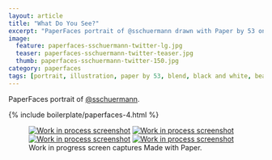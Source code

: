 ```yaml
---
layout: article
title: "What Do You See?"
excerpt: "PaperFaces portrait of @sschuermann drawn with Paper by 53 on an iPad."
image: 
  feature: paperfaces-sschuermann-twitter-lg.jpg
  teaser: paperfaces-sschuermann-twitter-teaser.jpg
  thumb: paperfaces-sschuermann-twitter-150.jpg
category: paperfaces
tags: [portrait, illustration, paper by 53, blend, black and white, beard]
---
```


PaperFaces portrait of [@sschuermann](http://twitter.com/sschuermann).

{% include boilerplate/paperfaces-4.html %}

<figure class="third">
  <a href="{{ site.url }}/images/paperfaces-sschuermann-process-1-lg.jpg"><img src="{{ site.url }}/images/paperfaces-sschuermann-process-1-600.jpg" alt="Work in process screenshot"></a>
  <a href="{{ site.url }}/images/paperfaces-sschuermann-process-2-lg.jpg"><img src="{{ site.url }}/images/paperfaces-sschuermann-process-2-600.jpg" alt="Work in process screenshot"></a>
  <a href="{{ site.url }}/images/paperfaces-sschuermann-process-3-lg.jpg"><img src="{{ site.url }}/images/paperfaces-sschuermann-process-3-600.jpg" alt="Work in process screenshot"></a>
  <a href="{{ site.url }}/images/paperfaces-sschuermann-process-4-lg.jpg"><img src="{{ site.url }}/images/paperfaces-sschuermann-process-4-600.jpg" alt="Work in process screenshot"></a>
  <figcaption>Work in progress screen captures Made with Paper.</figcaption>
</figure>